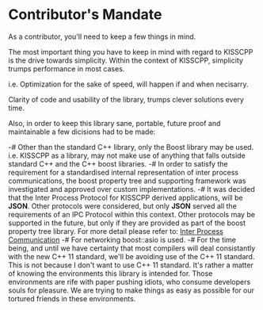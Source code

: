 # Contributor's Mandate

As a contributor, you'll need to keep a few things in mind.

The most important thing you have to keep in mind with regard to KISSCPP is the
drive towards simplicity. Within the context of KISSCPP, simplicity trumps
performance in most cases.

i.e. Optimization for the sake of speed, will happen if and when necisarry.

Clarity of code and usability of the library, trumps clever solutions every
time.

Also, in order to keep this library sane, portable, future proof and maintainable
a few dicisions had to be made:

-# Other than the standard C++ library, only the Boost library may be used. i.e.
   KISSCPP as a library, may not make use of anything that falls outside
   standard C++ and the C++ boost libraries.
-# In order to satisfy the requirement for a standardised internal
   representation of inter process communications, the boost property tree
   and supporting framework was investigated and approved over custom
   implementations.
-# It was decided that the Inter Process Protocol for KISSCPP derived
   applications, will be **JSON**. Other protocols were considered, but only
   **JSON** served all the requirements of an IPC Protocol within this context.
   Other protocols may be supported in the future, but only if they are provided
   as part of the boost property tree library. For more detail please refer to:
   [Inter Process Communication](md_inter_process_communication.html)
-# For networking boost::asio is used.
-# For the time being, and until we have certainty that most compilers will deal
   consistantly with the new C++ 11 standard, we'll be avoiding use of the
   C++ 11 standard. This is not because I don't want to use C++ 11 standard.
   It's rather a matter of knowing the environments this library is intended
   for. Those environments are rife with paper pushing idiots, who consume
   developers souls for pleasure. We are trying to make things as easy as
   possible for our tortured friends in these environments.

